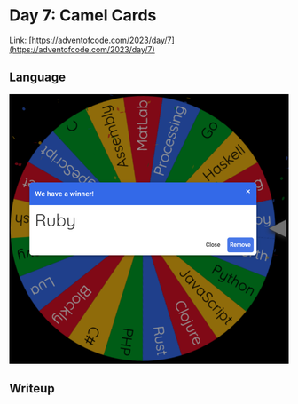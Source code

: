 # Day 7: Camel Cards

Link: [https://adventofcode.com/2023/day/7](https://adventofcode.com/2023/day/7)

## Language

![Ruby](wheel.png)

## Writeup
